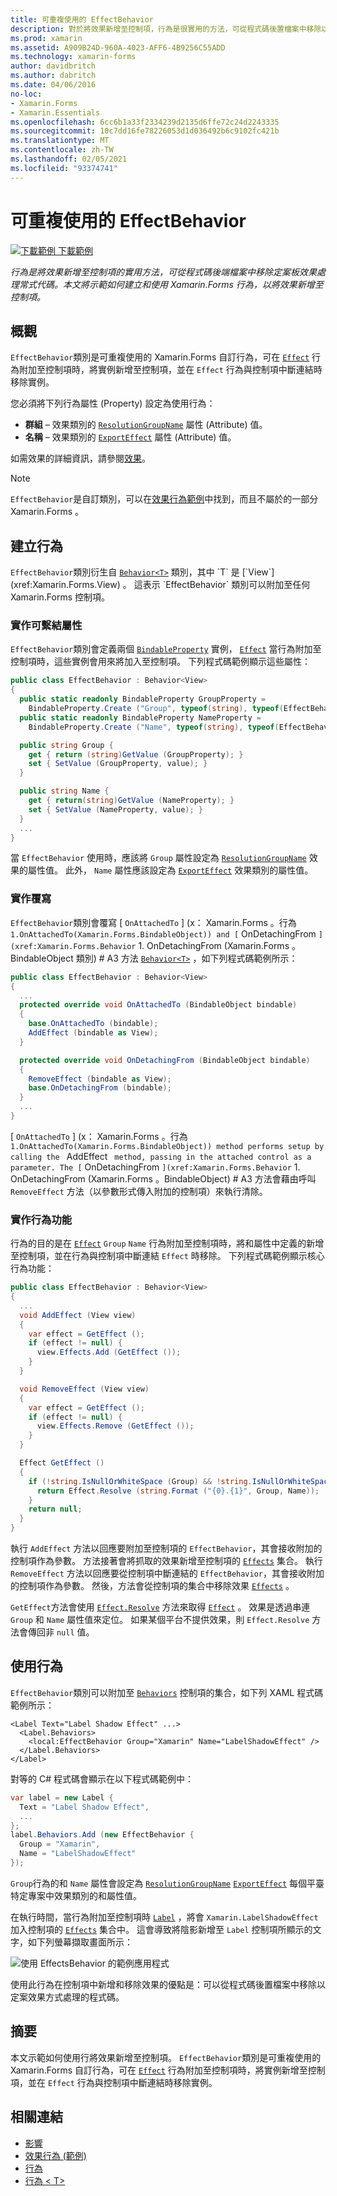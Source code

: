 ```yaml
---
title: 可重複使用的 EffectBehavior
description: 對於將效果新增至控制項，行為是很實用的方法，可從程式碼後置檔案中移除以定案效果方式處理的程式碼。 本文將示範如何建立和使用 Xamarin.Forms 行為，以將效果新增至控制項。
ms.prod: xamarin
ms.assetid: A909B24D-960A-4023-AFF6-4B9256C55ADD
ms.technology: xamarin-forms
author: davidbritch
ms.author: dabritch
ms.date: 04/06/2016
no-loc:
- Xamarin.Forms
- Xamarin.Essentials
ms.openlocfilehash: 6cc6b1a33f2334239d2135d6ffe72c24d2243335
ms.sourcegitcommit: 10c7dd16fe78226053d1d036492b6c9102fc421b
ms.translationtype: MT
ms.contentlocale: zh-TW
ms.lasthandoff: 02/05/2021
ms.locfileid: "93374741"
---
```

# <a name="reusable-effectbehavior"></a>可重複使用的 EffectBehavior

[![下載範例](~/media/shared/download.png) 下載範例](/samples/xamarin/xamarin-forms-samples/behaviors-effectbehavior)

_行為是將效果新增至控制項的實用方法，可從程式碼後端檔案中移除定案板效果處理常式代碼。本文將示範如何建立和使用 Xamarin.Forms 行為，以將效果新增至控制項。_

## <a name="overview"></a>概觀

`EffectBehavior`類別是可重複使用的 Xamarin.Forms 自訂行為，可在 [`Effect`](xref:Xamarin.Forms.Effect) 行為附加至控制項時，將實例新增至控制項，並在 `Effect` 行為與控制項中斷連結時移除實例。

您必須將下列行為屬性 (Property) 設定為使用行為：

- **群組** – 效果類別的 [`ResolutionGroupName`](xref:Xamarin.Forms.ResolutionGroupNameAttribute) 屬性 (Attribute) 值。
- **名稱** – 效果類別的 [`ExportEffect`](xref:Xamarin.Forms.ExportEffectAttribute) 屬性 (Attribute) 值。

如需效果的詳細資訊，請參閱[效果](~/xamarin-forms/app-fundamentals/effects/index.md)。

> [!NOTE]
> `EffectBehavior`是自訂類別，可以在[效果行為範例](/samples/xamarin/xamarin-forms-samples/behaviors-effectbehavior)中找到，而且不屬於的一部分 Xamarin.Forms 。

## <a name="creating-the-behavior"></a>建立行為

`EffectBehavior`類別衍生自 [`Behavior<T>`](xref:Xamarin.Forms.Behavior`1) 類別，其中 `T` 是 [`View`](xref:Xamarin.Forms.View) 。 這表示 `EffectBehavior` 類別可以附加至任何 Xamarin.Forms 控制項。

### <a name="implementing-bindable-properties"></a>實作可繫結屬性

`EffectBehavior`類別會定義兩個 [`BindableProperty`](xref:Xamarin.Forms.BindableProperty) 實例， [`Effect`](xref:Xamarin.Forms.Effect) 當行為附加至控制項時，這些實例會用來將加入至控制項。 下列程式碼範例顯示這些屬性：

```csharp
public class EffectBehavior : Behavior<View>
{
  public static readonly BindableProperty GroupProperty =
    BindableProperty.Create ("Group", typeof(string), typeof(EffectBehavior), null);
  public static readonly BindableProperty NameProperty =
    BindableProperty.Create ("Name", typeof(string), typeof(EffectBehavior), null);

  public string Group {
    get { return (string)GetValue (GroupProperty); }
    set { SetValue (GroupProperty, value); }
  }

  public string Name {
    get { return(string)GetValue (NameProperty); }
    set { SetValue (NameProperty, value); }
  }
  ...
}
```

當 `EffectBehavior` 使用時，應該將 `Group` 屬性設定為 [`ResolutionGroupName`](xref:Xamarin.Forms.ResolutionGroupNameAttribute) 效果的屬性值。 此外， `Name` 屬性應該設定為 [`ExportEffect`](xref:Xamarin.Forms.ExportEffectAttribute) 效果類別的屬性值。

### <a name="implementing-the-overrides"></a>實作覆寫

`EffectBehavior`類別會覆寫 [ `OnAttachedTo` ] (x： Xamarin.Forms 。行為 `1.OnAttachedTo(Xamarin.Forms.BindableObject)) and [` OnDetachingFrom `](xref:Xamarin.Forms.Behavior` 1. OnDetachingFrom (Xamarin.Forms 。BindableObject 類別) # A3 方法 [`Behavior<T>`](xref:Xamarin.Forms.Behavior`1) ，如下列程式碼範例所示：

```csharp
public class EffectBehavior : Behavior<View>
{
  ...
  protected override void OnAttachedTo (BindableObject bindable)
  {
    base.OnAttachedTo (bindable);
    AddEffect (bindable as View);
  }

  protected override void OnDetachingFrom (BindableObject bindable)
  {
    RemoveEffect (bindable as View);
    base.OnDetachingFrom (bindable);
  }
  ...
}
```

[ `OnAttachedTo` ] (x： Xamarin.Forms 。行為 `1.OnAttachedTo(Xamarin.Forms.BindableObject)) method performs setup by calling the ` AddEffect ` method, passing in the attached control as a parameter. The [` OnDetachingFrom `](xref:Xamarin.Forms.Behavior` 1. OnDetachingFrom (Xamarin.Forms 。BindableObject) # A3 方法會藉由呼叫 `RemoveEffect` 方法（以參數形式傳入附加的控制項）來執行清除。

### <a name="implementing-the-behavior-functionality"></a>實作行為功能

行為的目的是在 [`Effect`](xref:Xamarin.Forms.Effect) `Group` `Name` 行為附加至控制項時，將和屬性中定義的新增至控制項，並在行為與控制項中斷連結 `Effect` 時移除。 下列程式碼範例顯示核心行為功能：

```csharp
public class EffectBehavior : Behavior<View>
{
  ...
  void AddEffect (View view)
  {
    var effect = GetEffect ();
    if (effect != null) {
      view.Effects.Add (GetEffect ());
    }
  }

  void RemoveEffect (View view)
  {
    var effect = GetEffect ();
    if (effect != null) {
      view.Effects.Remove (GetEffect ());
    }
  }

  Effect GetEffect ()
  {
    if (!string.IsNullOrWhiteSpace (Group) && !string.IsNullOrWhiteSpace (Name)) {
      return Effect.Resolve (string.Format ("{0}.{1}", Group, Name));
    }
    return null;
  }
}
```

執行 `AddEffect` 方法以回應要附加至控制項的 `EffectBehavior`，其會接收附加的控制項作為參數。 方法接著會將抓取的效果新增至控制項的 [`Effects`](xref:Xamarin.Forms.Element.Effects) 集合。 執行 `RemoveEffect` 方法以回應要從控制項中斷連結的 `EffectBehavior`，其會接收附加的控制項作為參數。 然後，方法會從控制項的集合中移除效果 [`Effects`](xref:Xamarin.Forms.Element.Effects) 。

`GetEffect`方法會使用 [`Effect.Resolve`](xref:Xamarin.Forms.Effect.Resolve(System.String)) 方法來取得 [`Effect`](xref:Xamarin.Forms.Effect) 。 效果是透過串連 `Group` 和 `Name` 屬性值來定位。 如果某個平台不提供效果，則 `Effect.Resolve` 方法會傳回非 `null` 值。

## <a name="consuming-the-behavior"></a>使用行為

`EffectBehavior`類別可以附加至 [`Behaviors`](xref:Xamarin.Forms.VisualElement.Behaviors) 控制項的集合，如下列 XAML 程式碼範例所示：

```xaml
<Label Text="Label Shadow Effect" ...>
  <Label.Behaviors>
    <local:EffectBehavior Group="Xamarin" Name="LabelShadowEffect" />
  </Label.Behaviors>
</Label>
```

對等的 C# 程式碼會顯示在以下程式碼範例中：

```csharp
var label = new Label {
  Text = "Label Shadow Effect",
  ...
};
label.Behaviors.Add (new EffectBehavior {
  Group = "Xamarin",
  Name = "LabelShadowEffect"
});
```

`Group`行為的和 `Name` 屬性會設定為 [`ResolutionGroupName`](xref:Xamarin.Forms.ResolutionGroupNameAttribute) [`ExportEffect`](xref:Xamarin.Forms.ExportEffectAttribute) 每個平臺特定專案中效果類別的和屬性值。

在執行時間，當行為附加至控制項時 [`Label`](xref:Xamarin.Forms.Label) ，將會 `Xamarin.LabelShadowEffect` 加入控制項的 [`Effects`](xref:Xamarin.Forms.Element.Effects) 集合中。 這會導致將陰影新增至 `Label` 控制項所顯示的文字，如下列螢幕擷取畫面所示：

![使用 EffectsBehavior 的範例應用程式](effect-behavior-images/screenshots.png)

使用此行為在控制項中新增和移除效果的優點是：可以從程式碼後置檔案中移除以定案效果方式處理的程式碼。

## <a name="summary"></a>摘要

本文示範如何使用行將效果新增至控制項。 `EffectBehavior`類別是可重複使用的 Xamarin.Forms 自訂行為，可在 [`Effect`](xref:Xamarin.Forms.Effect) 行為附加至控制項時，將實例新增至控制項，並在 `Effect` 行為與控制項中斷連結時移除實例。

## <a name="related-links"></a>相關連結

- [影響](~/xamarin-forms/app-fundamentals/effects/index.md)
- [效果行為 (範例)](/samples/xamarin/xamarin-forms-samples/behaviors-effectbehavior)
- [行為](xref:Xamarin.Forms.Behavior)
- [行為 &lt; T&gt;](xref:Xamarin.Forms.Behavior`1)
